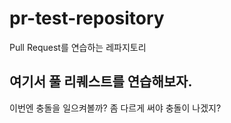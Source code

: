 # pr-test-repository

Pull Request를 연습하는 레파지토리

## 여기서 풀 리퀘스트를 연습해보자.

이번엔 충돌을 일으켜볼까?
좀 다르게 써야 충돌이 나겠지?
